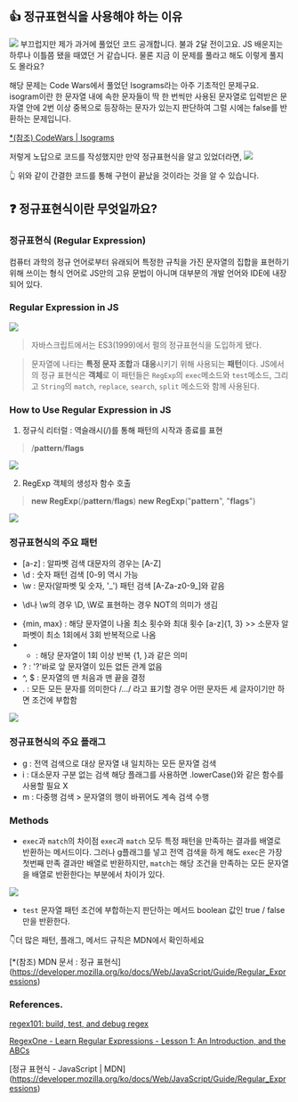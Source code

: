 ## 👍 정규표현식을 사용해야 하는 이유
![](https://images.velog.io/images/gyulhana/post/8de9e625-1e3a-43bb-b638-58acdf2162e2/image.png)
부끄럽지만 제가 과거에 풀었던 코드 공개합니다. 불과 2달 전이고요. JS 배운지는 하루나 이틀쯤 됐을 때였던 거 같습니다. 물론 지금 이 문제를 풀라고 해도 이렇게 풀지도 몰라요?

해당 문제는 Code Wars에서 풀었던 Isograms라는 아주 기초적인 문제구요. isogram이란 한 문자열 내에 속한 문자들이 딱 한 번씩만 사용된 문자열로 입력받은 문자열 안에 2번 이상 중복으로 등장하는 문자가 있는지 판단하여 그럴 시에는 false를 반환하는 문제입니다. 

[*(참조) CodeWars | Isograms](https://www.codewars.com/kata/54ba84be607a92aa900000f1)

저렇게 노답으로 코드를 작성했지만 만약 정규표현식을 알고 있었더라면,
![](https://images.velog.io/images/gyulhana/post/260a2dd0-99fc-4f9f-b209-a53bff2fc761/image.png)

👆 위와 같이 간결한 코드를 통해 구현이 끝났을 것이라는 것을 알 수 있습니다. 


## ❓ 정규표현식이란 무엇일까요?
### 정규표현식 (Regular Expression)
컴퓨터 과학의 정규 언어로부터 유래되어 특정한 규칙을 가진 문자열의 집합을 표현하기 위해 쓰이는 형식 언어로 JS만의 고유 문법이 아니며 대부분의 개발 언어와 IDE에 내장되어 있다.

### Regular Expression in JS
![](https://images.velog.io/images/gyulhana/post/98f4a500-9418-416b-a9e7-d1c74c7550e3/image.png)

> 자바스크립트에서는 ES3(1999)에서 펄의 정규표현식을 도입하게 됐다.

> 문자열에 나타는 **특정 문자 조합**과 **대응**시키기 위해 사용되는 **패턴**이다. 
JS에서의 정규 표현식은 **객체**로 이 패턴들은 `RegExp`의 `exec`메소드와 `test`메소드, 그리고 `String`의 `match`, `replace`, `search`, `split` 메소드와 함께 사용된다.


### How to Use Regular Expression in JS ####
1. 정규식 리터럴 : 역슬래시(/)를 통해 패턴의 시작과 종료를 표현
> /**pattern**/**flags**

![](https://images.velog.io/images/gyulhana/post/540573ee-3550-44fe-bd71-c16b08f0adfd/image.png)

2. RegExp 객체의 생성자 함수 호출
> **new RegExp**(/**pattern**/**flags**)
**new RegExp**("**pattern**", "**flags**")

![](https://images.velog.io/images/gyulhana/post/2c2bf419-69cb-4db7-ad44-b16dd4640314/image.png)

### 정규표현식의 주요 패턴

- [a-z] : 알파벳 검색 
대문자의 경우는 [A-Z]
- \d : 숫자 패턴 검색
[0-9] 역시 가능
- \w : 문자(알파벳 및 숫자, '_') 패턴 검색 
[A-Za-z0-9\_]와 같음
* \d나 \w의 경우 \D, \W로 표현하는 경우 NOT의 의미가 생김
- {min, max} : 해당 문자열이 나올 최소 횟수와 최대 횟수
[a-z]{1, 3} >> 소문자 알파벳이 최소 1회에서 3회 반복적으로 나옴
- + : 해당 문자열이 1회 이상 반복
{1, }과 같은 의미
- ? : '?'바로 앞 문자열이 있든 없든 관계 없음
- ^, $ : 문자열의 맨 처음과 맨 끝을 결정
- . : 모든 모든 문자를 의미한다
/.../ 라고 표기할 경우 어떤 문자든 세 글자이기만 하면 조건에 부합함

![](https://images.velog.io/images/gyulhana/post/c336c11c-1166-4214-a3fb-c71c4b97bc99/image.png)

### 정규표현식의 주요 플래그
- g : 전역 검색으로 대상 문자열 내 일치하는 모든 문자열 검색
- i : 대소문자 구분 없는 검색
해당 플래그를 사용하면  .lowerCase()와 같은 함수를 사용할 필요 X
- m : 다중행 검색 > 문자열의 행이 바뀌어도 계속 검색 수행

### Methods

- `exec`과 `match`의 차이점
`exec`과 `match` 모두 특정 패턴을 만족하는 결과를 배열로 반환하는 메서드이다. 그러나 g플래그를 넣고 전역 검색을 하게 해도 `exec`은 가장 첫번째 만족 결과만 배열로 반환하지만, `match`는 해당 조건을 만족하는 모든 문자열을 배열로 반환한다는 부분에서 차이가 있다.

![](https://images.velog.io/images/gyulhana/post/5fd4e650-541e-4267-81e8-84e4c9dd2461/image.png)
- `test`
문자열 패턴 조건에 부합하는지 판단하는 메서드
boolean 값인 true / false만을 반환한다.

👇더 많은 패턴, 플래그, 메서드 규칙은 MDN에서 확인하세요

[*(참조) MDN 문서 : 정규 표현식] (https://developer.mozilla.org/ko/docs/Web/JavaScript/Guide/Regular_Expressions)

### References.
[regex101: build, test, and debug regex](https://regex101.com/)

[RegexOne - Learn Regular Expressions - Lesson 1: An Introduction, and the ABCs](https://regexone.com/)

[정규 표현식 - JavaScript | MDN]               (https://developer.mozilla.org/ko/docs/Web/JavaScript/Guide/Regular_Expressions)
